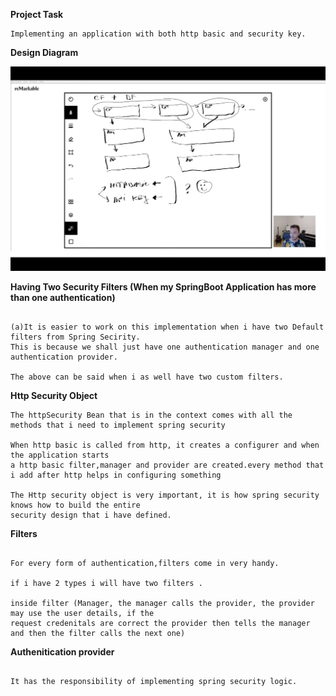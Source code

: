 **Project Task**

```agsl
Implementing an application with both http basic and security key.
```

**Design Diagram**

![Spring Security Authentication Flow Diagram](multiple_authentications.png)


**Having Two Security Filters (When my SpringBoot Application has more than one authentication)**

```agsl

(a)It is easier to work on this implementation when i have two Default filters from Spring Secirity.
This is because we shall just have one authentication manager and one authentication provider.

The above can be said when i as well have two custom filters.

```

**Http Security Object**

```agsl
The httpSecurity Bean that is in the context comes with all the methods that i need to implement spring security

When http basic is called from http, it creates a configurer and when the application starts
a http basic filter,manager and provider are created.every method that i add after http helps in configuring something

The Http security object is very important, it is how spring security knows how to build the entire
security design that i have defined.

```

**Filters**

```agsl

For every form of authentication,filters come in very handy.

if i have 2 types i will have two filters .

inside filter (Manager, the manager calls the provider, the provider may use the user details, if the 
request credenitals are correct the provider then tells the manager and then the filter calls the next one)
```
**Authenitication provider**

```agsl

It has the responsibility of implementing spring security logic.

```
